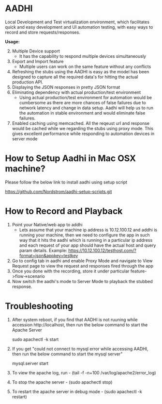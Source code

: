 # AADHI
Local Development and Test virtualization environment, which facilitates quick and easy development and UI automation testing, with easy ways to record and store requests/responses.

__Usage:__

 2. Multiple Device support
      - It has the capability to respond multiple devices simultaneously
 3. Export and Import feature
      - Multiple users can work on the same feature without any conflicts
 4. Refreshing the stubs using the AADHI is easy as the model has been designed to capture  all the required data's for         hitting the actual production API.
 5. Displaying the JSON responses in pretty JSON format
 6. Eliminating dependency with actual production/test environment
     - Using actual production/test environment for automation would be cumbersome as there are more chances of false failures due to network latency and change in data setup. Aadhi will help us to run the automation in stable environment and would eliminate false failures.
 7. Enabled caching using memcached. All the reqeust url and response would be cached while we regarding the stubs using        proxy mode. This gives excellent performance while responding to automation devices in server mode

# How to Setup Aadhi in Mac OSX machine?

   Please follow the below link to install aadhi using setup script
   
   https://github.com/Nordstrom/aadhi-setup-scripts.git
   
# How to Record and Playback

  1. Point your Native/web app to addhi
     - Lets assume that your machine ip address is 10.12.100.12 and addhi is running your machine, then we need to configure the app in such way that it hits the aadhi which is running in a particular ip address and each request of your app should have the actual host and query param details.
        Example: https://10.12.100.12/testhost.com/?format=json&appkey=testkey
  2. Go to config tab in aadhi and enable Proxy Mode and navigate to View Request page to view the request and responses fired through the app
  3. Once you done with the recording, store it under particular feature->flow->scenario
  4. Now switch the aadhi's mode to Server Mode to playback the stubbed response.
  

# Troubleshooting

  1. After system reboot, if you find that AADHI is not ruuning while accession http://localhost, then run the below command to start the Apache Server
  
       sudo apachectl -k start

  2. If you get "could not connect to mysql error while accessing AADHI, then run the below command to start the mysql server"    
  
       mysql.server start
      
  3. To view the apache log, run - (tail -f -n+100 /var/log/apache2/error_log)
      
  4. To stop the apache server - (sudo apachectl stop)
      
  5. To restart the apache server in debug mode - (sudo apachectl -k restart)
